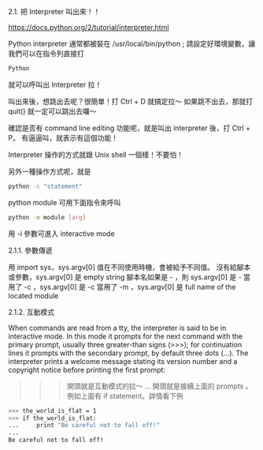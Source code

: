 2.1. 把 Interpreter 叫出來！！

https://docs.python.org/2/tutorial/interpreter.html

Python interpreter 通常都被裝在 /usr/local/bin/python ;
請設定好環境變數，讓我們可以在指令列直接打

```bash
Python
```

就可以呼叫出 Interpreter 拉！

叫出來後，想跳出去呢？很簡單！打 Ctrl + D 就搞定拉～
如果跳不出去，那就打 quit() 就一定可以跳出去囉～


確認是否有 command line editing 功能呢，就是叫出 interpreter 後，打 Ctrl + P。
有逼逼叫，就表示有這個功能！


Interpreter 操作的方式就跟 Unix shell 一個樣！不要怕！

另外一種操作方式呢，就是

```bash
python -c "statement"
```

python module 可用下面指令來呼叫

```bash
python -m module [arg] 
```

用 -i 參數可進入 interactive mode

2.1.1. 參數傳遞

用 import sys，sys.argv[0] 值在不同使用時機，會被給予不同值。
沒有給腳本或參數，sys.argv[0] 是 empty string
腳本名如果是 - ，則 sys.argv[0] 是 -
當用了 -c ，sys.argv[0] 是 -c
當用了 -m ，sys.argv[0] 是 full name of the located module

2.1.2. 互動模式

When commands are read from a tty, the interpreter is said to be in interactive mode. In this mode it prompts for the next command with the primary prompt, usually three greater-than signs (>>>); for continuation lines it prompts with the secondary prompt, by default three dots (...). The interpreter prints a welcome message stating its version number and a copyright notice before printing the first prompt:

>>> 開頭就是互動模式的拉～
... 開頭就是接續上面的 prompts 。例如上面有 if statement。詳情看下例

```bash
>>> the_world_is_flat = 1
>>> if the_world_is_flat:
...     print "Be careful not to fall off!"
...
Be careful not to fall off!
```

